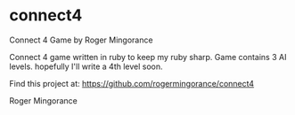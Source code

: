 connect4
========

Connect 4 Game by Roger Mingorance

Connect 4 game written in ruby to keep my ruby sharp.
Game contains 3 AI levels. hopefully I'll write a 4th level soon.

Find this project at: https://github.com/rogermingorance/connect4


Roger Mingorance
